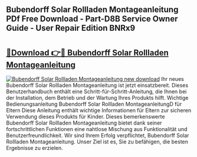 ## Bubendorff Solar Rollladen Montageanleitung PDf Free Download - Part-D8B Service Owner Guide - User Repair Edition BNRx9

# <h2><a href="http://df7x6m.blite.top/?on=Bubendorff+Solar+Rollladen+Montageanleitung">🔗Download 👉🔴 Bubendorff Solar Rollladen Montageanleitung</a></h2>

[![Bubendorff Solar Rollladen Montageanleitung new download](https://i.imgur.com/lujVjoI.png)](http://df7x6m.blite.top/?on=Bubendorff+Solar+Rollladen+Montageanleitung)
Ihr neues Bubendorff Solar Rollladen Montageanleitung ist jetzt einsatzbereit. Dieses Benutzerhandbuch enthält eine Schritt-für-Schritt-Anleitung, die Ihnen bei der Installation, dem Betrieb und der Wartung Ihres Produkts hilft. Wichtige Bedienungsanleitung Bubendorff Solar Rollladen MontageanleitungD für Eltern Diese Anleitung enthält wichtige Informationen für Eltern zur sicheren Verwendung dieses Produkts für Kinder. Dieses bemerkenswerte Bubendorff Solar Rollladen Montageanleitung bietet dank seiner fortschrittlichen Funktionen eine nahtlose Mischung aus Funktionalität und Benutzerfreundlichkeit. Wir sind Ihrem Erfolg verpflichtet, Bubendorff Solar Rollladen Montageanleitung. Unser Ziel ist es, Sie zu befähigen, die besten Ergebnisse zu erzielen.
